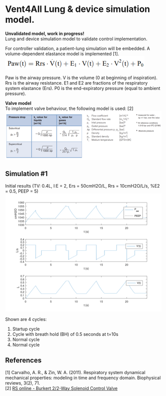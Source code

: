 # Vent4All Lung & device simulation model.
**Unvalidated model, work in progress!**  
Lung and device simulation model to validate control implementation.

For controller validation, a patient-lung simulation will be embedded. A volume-dependent elastance model is implemented [1].  
![Volume Dependant Elastance Lung Model](https://github.com/Vent4All/lung-device-simulator/raw/master/images/volume-dependent-elastance-model-eq.png)

Paw is the airway pressure. V is the volume (0 at beginning of inspiration). Rrs is the airway resistance. E1 and E2 are fractions of the respiratory system elastance (Ers). P0 is the end-expiratory pressure (equal to ambient pressure).

**Valve model**  
To implement valve behaviour, the following model is used: [2]    
![Valve model Model](https://github.com/Vent4All/lung-device-simulator/raw/master/images/valve_model.png)

## Simulation #1
Initial results (TV: 0.4L, I:E = 2, Ers = 50cmH2O/L, Rrs = 10cmH2O/L/s, %E2 = 0.5, PEEP = 5)  
![Sim1](https://github.com/Vent4All/lung-device-simulator/raw/master/plots/sim1.png)

Shown are 4 cycles:  
1. Startup cycle
2. Cycle with breath hold (BH) of 0.5 seconds at t=10s
3. Normal cycle
4. Normal cycle

## References
[1] Carvalho, A. R., & Zin, W. A. (2011). Respiratory system dynamical mechanical properties: modeling in time and frequency domain. Biophysical reviews, 3(2), 71.  
[2] [RS online - Burkert 2/2-Way Solenoid Control Valve](https://docs.rs-online.com/5d73/0900766b81552f56.pdf)
